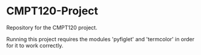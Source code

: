 # CMPT120-Project
Repository for the CMPT120 project.

Running this project requires the modules 'pyfiglet' and 'termcolor' in order for it to work correctly.
